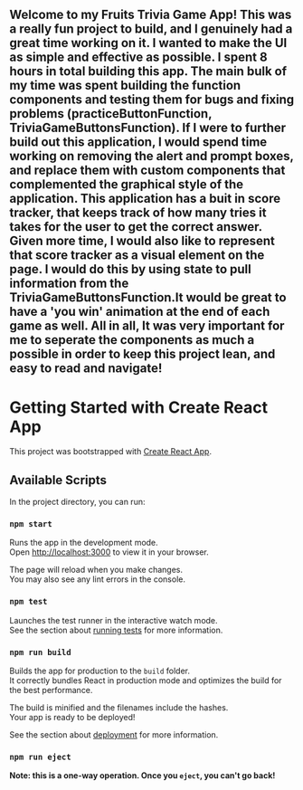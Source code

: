 ## Welcome to my Fruits Trivia Game App! This was a really fun project to build, and I genuinely had a great time working on it. I wanted to make the UI as simple and effective as possible. I spent 8 hours in total building this app. The main bulk of my time was spent building the function components and testing them for bugs and fixing problems (practiceButtonFunction, TriviaGameButtonsFunction). If I were to further build out this application, I would spend time working on removing the alert and prompt boxes, and replace them with custom components that complemented the graphical style of the application. This application has a buit in score tracker, that keeps track of how many tries it takes for the user to get the correct answer. Given more time, I would also like to represent that score tracker as a visual element on the page. I would do this by using state to pull information from the TriviaGameButtonsFunction.It would be great to have a 'you win' animation at the end of each game as well. All in all, It was very important for me to seperate the components as much a possible in order to keep this project lean, and easy to read and navigate!

##

# Getting Started with Create React App

This project was bootstrapped with [Create React App](https://github.com/facebook/create-react-app).

## Available Scripts

In the project directory, you can run:

### `npm start`

Runs the app in the development mode.\
Open [http://localhost:3000](http://localhost:3000) to view it in your browser.

The page will reload when you make changes.\
You may also see any lint errors in the console.

### `npm test`

Launches the test runner in the interactive watch mode.\
See the section about [running tests](https://facebook.github.io/create-react-app/docs/running-tests) for more information.

### `npm run build`

Builds the app for production to the `build` folder.\
It correctly bundles React in production mode and optimizes the build for the best performance.

The build is minified and the filenames include the hashes.\
Your app is ready to be deployed!

See the section about [deployment](https://facebook.github.io/create-react-app/docs/deployment) for more information.

### `npm run eject`

**Note: this is a one-way operation. Once you `eject`, you can't go back!**
